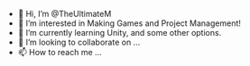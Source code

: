 - 👋 Hi, I’m @TheUltimateM
- 👀 I’m interested in Making Games and Project Management! 
- 🌱 I’m currently learning Unity, and some other options. 
- 💞️ I’m looking to collaborate on ...
- 📫 How to reach me ...

<!---
TheUltimateM/TheUltimateM is a ✨ special ✨ repository because its `README.md` (this file) appears on your GitHub profile.
You can click the Preview link to take a look at your changes.
--->
